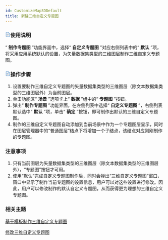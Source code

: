 ```yaml
---
id: CustomizeMap3DDefault
title: 新建三维自定义专题图  
---  
```

### ![](../../img/read.gif)使用说明

“ **制作专题图** ”功能界面中，选择“ **自定义专题图** ”对应右侧列表中的“ **默认**
”项，将采用应用系统默认的设置，为矢量数据集类型的三维图层制作三维自定义专题图。

### ![](../../img/read.gif)操作步骤

1. 设置要制作三维自定义专题图的矢量数据集类型的三维图层（除文本数据集类型的三维图层外）为当前图层。
2. 单击功能区“ **场景** ”选项卡上“ **数据** ”组中的“ **专题图** ”按钮。
3. 弹出“ **制作专题图** ”功能界面，在左侧列表中选择“ **自定义专题图** ”，右侧列表默认选中“ **默认** ”项，单击“ **确定** ”按钮，即可制作出默认的三维自定义专题图。
4. 制作的三维自定义专题图自动添加到当前场景中作为一个专题图层显示，同时在图层管理器中的“普通图层”结点下将增加一个子结点，该结点对应刚刚制作的专题图。

### 注意事项

1. 只有当前图层为矢量数据集类型的三维图层（除文本数据集类型的三维图层外），“专题图”按钮才可用。
2. 使用“默认”完成自定义专题图制作后，同时会弹出“三维自定义专题图”窗口，窗口中显示了制作当前专题图的设置信息，用户可以对这些设置进行修改。因此，用户可以修改制作的默认自定义专题图，从而获得更为理想的三维自定义专题图。

### 相关主题

 [基于模板制作三维自定义专题图](CustomizeMap3DTemplate)

 [修改三维自定义专题图](CustomizeMap3DGroupDia)






